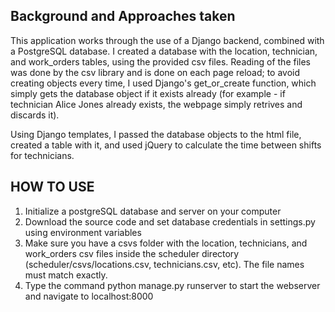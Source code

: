 ## Background and Approaches taken

This application works through the use of a Django backend, combined with a PostgreSQL database. I created a database with the location, technician, and work_orders tables, using the provided csv files. Reading of the files was done by the csv library and is done on each page reload; to avoid creating objects every time, I used Django's get_or_create function, which simply gets the database object if it exists already (for example - if technician Alice Jones already exists, the webpage simply retrives and discards it).

Using Django templates, I passed the database objects to the html file, created a table with it, and used jQuery to calculate the time between shifts for technicians.

## HOW TO USE

1. Initialize a postgreSQL database and server on your computer
2. Download the source code and set database credentials in settings.py using environment variables
3. Make sure you have a csvs folder with the location, technicians, and work_orders csv files inside the scheduler directory (scheduler/csvs/locations.csv, technicians.csv, etc). The file names must match exactly.
4. Type the command python manage.py runserver to start the webserver and navigate to localhost:8000
